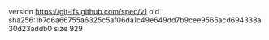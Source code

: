 version https://git-lfs.github.com/spec/v1
oid sha256:1b7d6a66755a6325c5af06da1c49e649dd7b9cee9565acd694338a30d23addb0
size 929
